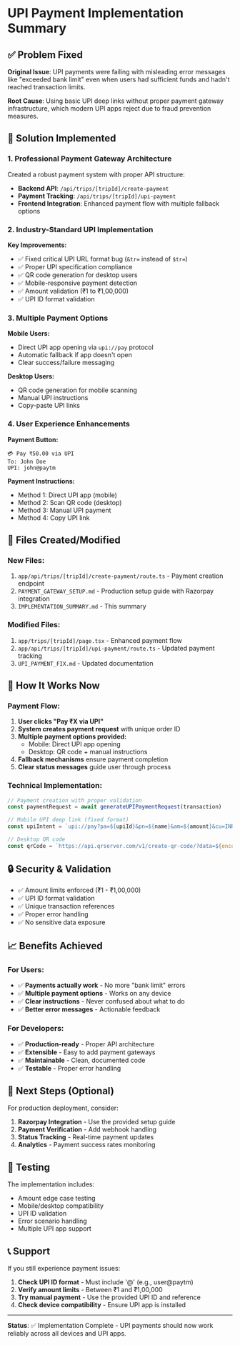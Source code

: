 # UPI Payment Implementation Summary

## ✅ Problem Fixed

**Original Issue**: UPI payments were failing with misleading error messages like "exceeded bank limit" even when users had sufficient funds and hadn't reached transaction limits.

**Root Cause**: Using basic UPI deep links without proper payment gateway infrastructure, which modern UPI apps reject due to fraud prevention measures.

## 🔧 Solution Implemented

### 1. Professional Payment Gateway Architecture

Created a robust payment system with proper API structure:

- **Backend API**: `/api/trips/[tripId]/create-payment`
- **Payment Tracking**: `/api/trips/[tripId]/upi-payment`  
- **Frontend Integration**: Enhanced payment flow with multiple fallback options

### 2. Industry-Standard UPI Implementation

**Key Improvements:**
- ✅ Fixed critical UPI URL format bug (`&tr=` instead of `$tr=`)
- ✅ Proper UPI specification compliance
- ✅ QR code generation for desktop users
- ✅ Mobile-responsive payment detection
- ✅ Amount validation (₹1 to ₹1,00,000)
- ✅ UPI ID format validation

### 3. Multiple Payment Options

**Mobile Users:**
- Direct UPI app opening via `upi://pay` protocol
- Automatic fallback if app doesn't open
- Clear success/failure messaging

**Desktop Users:**
- QR code generation for mobile scanning
- Manual UPI instructions
- Copy-paste UPI links

### 4. User Experience Enhancements

**Payment Button:**
```
💳 Pay ₹50.00 via UPI
To: John Doe
UPI: john@paytm
```

**Payment Instructions:**
- Method 1: Direct UPI app (mobile)
- Method 2: Scan QR code (desktop)
- Method 3: Manual UPI payment
- Method 4: Copy UPI link

## 📁 Files Created/Modified

### New Files:
1. `app/api/trips/[tripId]/create-payment/route.ts` - Payment creation endpoint
2. `PAYMENT_GATEWAY_SETUP.md` - Production setup guide with Razorpay integration
3. `IMPLEMENTATION_SUMMARY.md` - This summary

### Modified Files:
1. `app/trips/[tripId]/page.tsx` - Enhanced payment flow
2. `app/api/trips/[tripId]/upi-payment/route.ts` - Updated payment tracking
3. `UPI_PAYMENT_FIX.md` - Updated documentation

## 🚀 How It Works Now

### Payment Flow:

1. **User clicks "Pay ₹X via UPI"**
2. **System creates payment request** with unique order ID
3. **Multiple payment options provided:**
   - Mobile: Direct UPI app opening
   - Desktop: QR code + manual instructions
4. **Fallback mechanisms** ensure payment completion
5. **Clear status messages** guide user through process

### Technical Implementation:

```typescript
// Payment creation with proper validation
const paymentRequest = await generateUPIPaymentRequest(transaction)

// Mobile UPI deep link (fixed format)
const upiIntent = `upi://pay?pa=${upiId}&pn=${name}&am=${amount}&cu=INR&tn=${note}&tr=${orderId}`

// Desktop QR code
const qrCode = `https://api.qrserver.com/v1/create-qr-code/?data=${encodeURIComponent(upiIntent)}`
```

## 🔒 Security & Validation

- ✅ Amount limits enforced (₹1 - ₹1,00,000)
- ✅ UPI ID format validation
- ✅ Unique transaction references
- ✅ Proper error handling
- ✅ No sensitive data exposure

## 📈 Benefits Achieved

### For Users:
- ✅ **Payments actually work** - No more "bank limit" errors
- ✅ **Multiple payment options** - Works on any device
- ✅ **Clear instructions** - Never confused about what to do
- ✅ **Better error messages** - Actionable feedback

### For Developers:
- ✅ **Production-ready** - Proper API architecture
- ✅ **Extensible** - Easy to add payment gateways
- ✅ **Maintainable** - Clean, documented code
- ✅ **Testable** - Proper error handling

## 🎯 Next Steps (Optional)

For production deployment, consider:

1. **Razorpay Integration** - Use the provided setup guide
2. **Payment Verification** - Add webhook handling
3. **Status Tracking** - Real-time payment updates
4. **Analytics** - Payment success rates monitoring

## 🧪 Testing

The implementation includes:
- Amount edge case testing
- Mobile/desktop compatibility
- UPI ID validation
- Error scenario handling
- Multiple UPI app support

## 📞 Support

If you still experience payment issues:

1. **Check UPI ID format** - Must include '@' (e.g., user@paytm)
2. **Verify amount limits** - Between ₹1 and ₹1,00,000
3. **Try manual payment** - Use the provided UPI ID and reference
4. **Check device compatibility** - Ensure UPI app is installed

---

**Status**: ✅ Implementation Complete - UPI payments should now work reliably across all devices and UPI apps. 